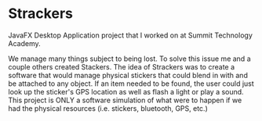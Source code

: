 # Strackers
JavaFX Desktop Application project that I worked on at Summit Technology Academy.

We manage many things subject to being lost. To solve this issue me and a couple others created Stackers. The idea of Strackers was to create a software that would manage physical stickers that could blend in with and be attached to any object. If an item needed to be found, the user could just look up the sticker's GPS location as well as flash a light or play a sound. This project is ONLY a software simulation of what were to happen if we had the physical resources (i.e. stickers, bluetooth, GPS, etc.)
